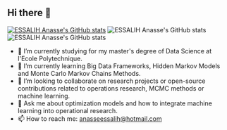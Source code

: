 ## Hi there 👋
[![ESSALIH Anasse's GitHub stats](https://github-readme-stats.vercel.app/api?username=essalihanasse)](https://github.com/anuraghazra/github-readme-stats)
![ESSALIH Anasse's GitHub stats](https://github-readme-stats.vercel.app/api?username=essalihanasse&show=reviews,discussions_started,discussions_answered,prs_merged,prs_merged_percentage)
![ESSALIH Anasse's GitHub stats](https://github-readme-stats.vercel.app/api?username=essalihanasse&show_icons=true&theme=radical)
- 🔭 I’m currently studying for my master's degree of Data Science at l'Ecole Polytechnique.
- 🌱 I’m currently learning Big Data Frameworks, Hidden Markov Models and Monte Carlo Markov Chains Methods.
- 👯 I’m looking to collaborate on research projects or open-source contributions related to operations research, MCMC methods or machine learning.
- 💬 Ask me about optimization models and how to integrate machine learning into operational research.
- 📫 How to reach me: anasseessalih@hotmail.com
<!--
**essalihanasse/essalihanasse** is a ✨ _special_ ✨ repository because its `README.md` (this file) appears on your GitHub profile.

-->
